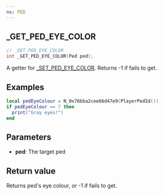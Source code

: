 ```yaml
---
ns: PED
---
```

## _GET_PED_EYE_COLOR

```c
// _GET_PED_EYE_COLOR
int _GET_PED_EYE_COLOR(Ped ped);
```
A getter for [_SET_PED_EYE_COLOR](#_0x50B56988B170AFDF). Returns -1 if fails to get.

## Examples

```lua
local pedEyeColour = N_0x76bba2cee66d47e9(PlayerPedId())
if pedEyeColour == 7 then
  print("Gray eyes!")
end
```
## Parameters
* **ped**: The target ped

## Return value
Returns ped's eye colour, or -1 if fails to get.
